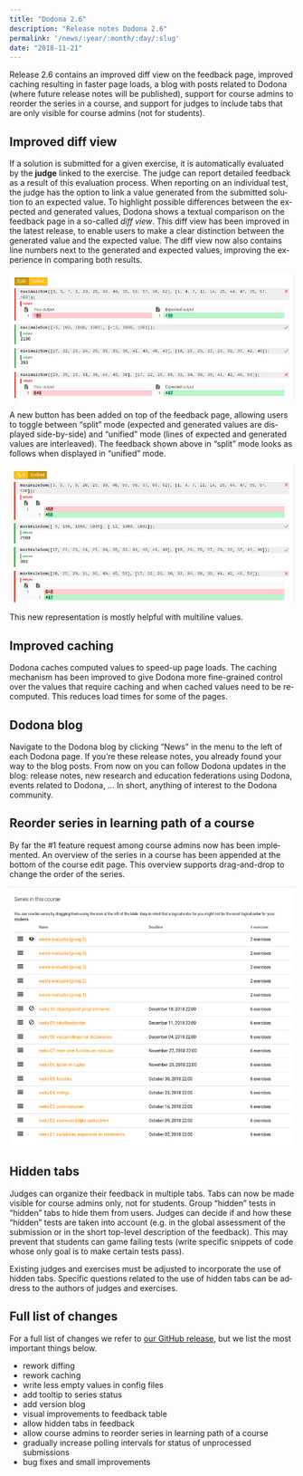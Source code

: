 ```yaml
---
title: "Dodona 2.6"
description: "Release notes Dodona 2.6"
permalink: '/news/:year/:month/:day/:slug'
date: "2018-11-21"
---
```


<NewsHeader :title="$frontmatter.title" :date="$frontmatter.date" lang="en" />

Release 2.6 contains an improved diff view on the feedback page, improved caching resulting in faster page loads, a blog with posts related to Dodona (where future release notes will be published), support for course admins to reorder the series in a course, and support for judges to include tabs that are only visible for course admins (not for students).

## Improved diff view

If a solution is submitted for a given exercise, it is automatically evaluated by the **judge** linked to the exercise. The judge can report detailed feedback as a result of this evaluation process. When reporting on an individual test, the judge has the option to link a value generated from the submitted solution to an expected value. To highlight possible differences between the expected and generated values, Dodona shows a textual comparison on the feedback page in a so-called _diff view_. This diff view has been improved in the latest release, to enable users to make a clear distinction between the generated value and the expected value. The diff view now also contains line numbers next to the generated and expected values, improving the experience in comparing both results.

![split diff](./diff-split.png)

A new button has been added on top of the feedback page, allowing users to toggle between “split” mode (expected and generated values are displayed side-by-side) and “unified” mode (lines of expected and generated values are interleaved). The feedback shown above in “split” mode looks as follows when displayed in “unified” mode.

![unified diff](./diff-unified.png)


This new representation is mostly helpful with multiline values.

## Improved caching

Dodona caches computed values to speed-up page loads. The caching mechanism has been improved to give Dodona more fine-grained control over the values that require caching and when cached values need to be recomputed. This reduces load times for some of the pages.

## Dodona blog

Navigate to the Dodona blog by clicking “News” in the menu to the left of each Dodona page. If you’re these release notes, you already found your way to the blog posts. From now on you can follow Dodona updates in the blog: release notes, new research and education federations using Dodona, events related to Dodona, … In short, anything of interest to the Dodona community.

## Reorder series in learning path of a course

By far the #1 feature request among course admins now has been implemented. An overview of the series in a course has been appended at the bottom of the course edit page. This overview supports drag-and-drop to change the order of the series.

![series order](./series-order.png)

## Hidden tabs

Judges can organize their feedback in multiple tabs. Tabs can now be made visible for course admins only, not for students. Group “hidden” tests in “hidden” tabs to hide them from users. Judges can decide if and how these “hidden” tests are taken into account (e.g. in the global assessment of the submission or in the short top-level description of the feedback). This may prevent that students can game failing tests (write specific snippets of code whose only goal is to make certain tests pass).

Existing judges and exercises must be adjusted to incorporate the use of hidden tabs. Specific questions related to the use of hidden tabs can be address to the authors of judges and exercises.

## Full list of changes
For a full list of changes we refer to [our GitHub release](https://github.com/dodona-edu/dodona/releases/tag/2.6), but we list the most important things below.

*   rework diffing
*   rework caching
*   write less empty values in config files
*   add tooltip to series status
*   add version blog
*   visual improvements to feedback table
*   allow hidden tabs in feedback
*   allow course admins to reorder series in learning path of a course
*   gradually increase polling intervals for status of unprocessed submissions
*   bug fixes and small improvements
